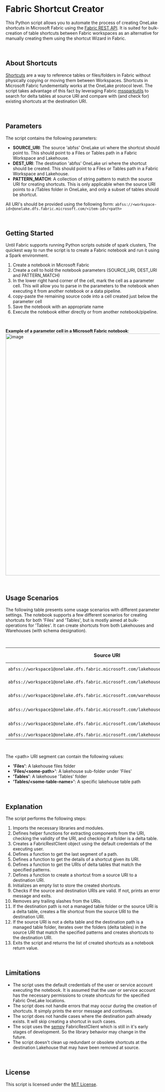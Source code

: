 # Fabric Shortcut Creator

This Python script allows you to automate the process of creating OneLake shortcuts in Microsoft Fabric using the [Fabric REST API](https://learn.microsoft.com/en-us/rest/api/fabric/core/onelake-shortcuts). It is suited for bulk-creation of table shortcuts between Fabric workspaces as an alternative for manually creating them using the shortcut Wizard in Fabric.

<br>

## About Shortcuts
[Shortcuts](https://learn.microsoft.com/en-us/fabric/onelake/onelake-shortcuts) are a way to reference tables or files/folders in Fabric without physically copying or moving them between Workspaces. Shortcuts in Microsoft Fabric fundementally works at the OneLake protocol level. The script takes advantage of this fact by leveraging Fabric [mssparkutils](https://learn.microsoft.com/en-us/fabric/data-engineering/microsoft-spark-utilities) to search for delta tables at source URI and compare with (and check for) existing shortcuts at the destination URI.

<br>

## Parameters
The script contains the following parameters:

- **SOURCE_URI**: The source 'abfss' OneLake uri where the shortcut should point to. This should point to a Files or Tables path in a Fabric Workspace and Lakehouse.
- **DEST_URI**: The destination 'abfss' OneLake uri where the shortcut should be created. This should point to a Files or Tables path in a Fabric Workspace and Lakehouse.
- **PATTERN_MATCH**: A collection of string pattern to match the source URI for creating shortcuts. This is only applicable when the source URI points to a /Tables folder in OneLake, and only a subset of tables should be shortcut.

All URI's should be provided using the following form: 
`abfss://<workspace-id>@onelake.dfs.fabric.microsoft.com/<item-id>/<path>`

<br>


## Getting Started
Until Fabric supports running Python scripts outside of spark clusters, The quickest way to run the script is to create a Fabric notebook and run it using a Spark environment.

1. Create a notebook in Microsoft Fabric
2. Create a cell to hold the notebook parameters (SOURCE_URI, DEST_URI and PATTERN_MATCH)
3. In the lower right hand corner of the cell, mark the cell as a parameter cell. This will allow you to parse in the parameters to the notebook when executing it from another notebook or a data pipeline.
4. copy-paste the remaining source code into a cell created just below the parameter cell
5. Save the notebook with an appropriate name
6. Execute the notebook either directly or from another notebook/pipeline.

<br>

**Example of a parameter cell in a Microsoft Fabric notebook**:
<img width="788" alt="image" src="https://github.com/arasdk/fabric-code-samples/assets/145650154/b34babe0-5b00-4a19-b474-57d7a259db26">

<br>

## Usage Scenarios
The following table presents some usage scenarios with different parameter settings.
The notebook supports a few different scenarios for creating shortcuts for both 'Files' and 'Tables', but is mostly aimed at bulk-operations for 'Tables'.
It can create shortcuts from both Lakehouses and Warehouses (with schema designation).

<br>

| Source URI                                                  | Destination URI                                             | Pattern Match          | Comment                                                                                           |
|-------------------------------------------------------------|-------------------------------------------------------------|------------------------|---------------------------------------------------------------------------------------------------|
| `abfss://workspace1@onelake.dfs.fabric.microsoft.com/lakehouse1/Files/my-folder` | `abfss://workspace2@onelake.dfs.fabric.microsoft.com/lakehouse2/Files` | n/a                | Creates a shortcut in the destination lakehouse: `abfss://workspace2@onelake.dfs.fabric.microsoft.com/lakehouse2/Files/my-folder`             |
| `abfss://workspace1@onelake.dfs.fabric.microsoft.com/lakehouse1/Tables/custtable` | `abfss://workspace2@onelake.dfs.fabric.microsoft.com/lakehouse2/Tables` | ["*"]                  | Creates a shortcut to custtable in the destination lakehouse: `abfss://workspace2@onelake.dfs.fabric.microsoft.com/lakehouse2/Tables/custtable`            |
| `abfss://workspace1@onelake.dfs.fabric.microsoft.com/warehouse1/Tables/myschema` | `abfss://workspace2@onelake.dfs.fabric.microsoft.com/lakehouse2/Tables` | ["*"]              	 | Matches all tables under the `myschema` at the source Warehouse and creates shortcuts for them in the destination path.  |
| `abfss://workspace1@onelake.dfs.fabric.microsoft.com/lakehouse1/Tables` | `abfss://workspace2@onelake.dfs.fabric.microsoft.com/lakehouse2/Tables` | ["cust*"]              	 | Matches all tables at source starting with "cust" and creates shortcuts for them in the destination path.  |
| `abfss://workspace1@onelake.dfs.fabric.microsoft.com/lakehouse1/Tables` | `abfss://workspace2@onelake.dfs.fabric.microsoft.com/lakehouse2/Tables` | ["*sales*"]            | Matches all tables at source containing "sales" in their names and creates shortcuts in the destination path.|
| `abfss://workspace1@onelake.dfs.fabric.microsoft.com/lakehouse1/Tables` | `abfss://workspace2@onelake.dfs.fabric.microsoft.com/lakehouse2/Tables` | ["*"]         | Matches all tables at source and creates shortcuts for them in the destination path. |

<br>

The \<path\> URI segment can contain the following values: 
- **'Files'**: A lakehouse files folder
- **'Files/\<some-path\>'**: A lakehouse sub-folder under 'Files'
- **'Tables'**: A lakehouse 'Tables' folder
- **'Tables/\<some-table-name\>'**: A specific lakehouse table path

<br>

## Explanation

The script performs the following steps:

1. Imports the necessary libraries and modules.
2. Defines helper functions for extracting components from the URI, checking the validity of the URI, and checking if a folder is a delta table.
3. Creates a FabricRestClient object using the default credentials of the executing user.
4. Defines a function to get the last segment of a path.
5. Defines a function to get the details of a shortcut given its URI.
6. Defines a function to get the URIs of delta tables that match the specified patterns.
7. Defines a function to create a shortcut from a source URI to a destination URI.
8. Initializes an empty list to store the created shortcuts.
9. Checks if the source and destination URIs are valid. If not, prints an error message and exits.
10. Removes any trailing slashes from the URIs.
11. If the destination path is not a managed table folder or the source URI is a delta table, creates a file shortcut from the source URI to the destination URI.
12. If the source URI is not a delta table and the destination path is a managed table folder, iterates over the folders (delta tables) in the source URI that match the specified patterns and creates shortcuts to the destination URI.
13. Exits the script and returns the list of created shortcuts as a notebook return value.


<br>

## Limitations

- The script uses the default credentials of the user or service account executing the notebook. It is assumed that the user or service account has the necessary permissions to create shortcuts for the specified Fabric OneLake locations.
- The script does not handle errors that may occur during the creation of shortcuts. It simply prints the error message and continues.
- The script does not handle cases where the destination path already exists. It will skip creating a shortcut in such cases.
- The scipt uses the [sempy](https://learn.microsoft.com/en-us/python/api/semantic-link-sempy/sempy.fabric?view=semantic-link-python) FabricRestClient which is still in it's early stages of development. So the library behavior may change in the future.
- The script doesn't clean up redundant or obsolete shortcuts at the destination Lakehouse that may have been removed at source.

<br>

## License

This script is licensed under the [MIT License](../LICENSE).
